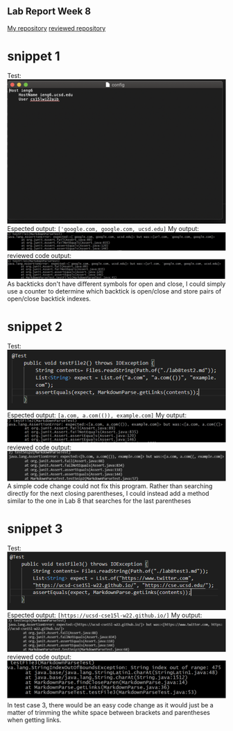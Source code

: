 ## Lab Report Week 8
[My repository](https://github.com/junlinchen12138/markdown-parse)
 [reviewed repository](https://github.com/5ean-github/markdown-parse)

# snippet 1
Test:
![image](234.png)
Espected output: ``['google.com, google.com, ucsd.edu]``
My output:
![image](myoutput1.png)
reviewed code output:
![image](output1.png)
As backticks don't have different symbols for open and close, I could simply use a counter to determine which backtick is open/close and store pairs of open/close backtick
indexes.

# snippet 2
Test:
![image](test2.png)
Espected output: ``[a.com, a.com(()), example.com]``
My output:
![image](myoutput2.png)
reviewed code output:
![image](output2.png)
A simple code change could not fix this program. Rather than searching directly for the next closing parentheses, I could instead add a method similar to the one in Lab 8 that
searches for the last parentheses

# snippet 3
Test:
![image](test3.png)
Espected output: ``[https://ucsd-cse15l-w22.github.io/]``
My output:
![image](myoutput3.png)
reviewed code output:
![image](output3.png)
In test case 3, there would be an easy code change as it would just be a matter of trimming the white space between brackets and parentheses when getting links.

 


